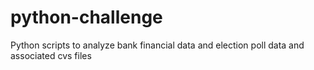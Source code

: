 # python-challenge
Python scripts to analyze bank financial data and election poll data and associated cvs files
